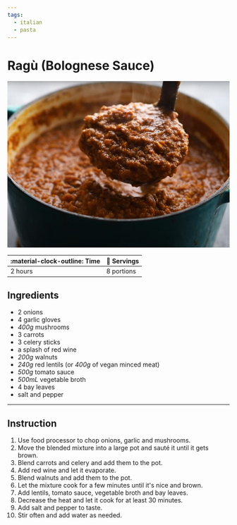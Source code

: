 ```yaml
---
tags:
  - italian
  - pasta
---
```


# Ragù (Bolognese Sauce)

![image](image.jpg)

| :material-clock-outline: Time | :fork_and_knife: Servings |
|-------------------------------|---------------------------|
| 2 hours                       | 8 portions                |

## Ingredients

- 2 onions
- 4 garlic gloves
- _400g_ mushrooms
- 3 carrots
- 3 celery sticks
- a splash of red wine
- _200g_ walnuts
- _240g_ red lentils (or _400g_ of vegan minced meat)
- _500g_ tomato sauce
- _500mL_ vegetable broth
- 4 bay leaves
- salt and pepper

--- 

## Instruction

1. Use food processor to chop onions, garlic and mushrooms.
2. Move the blended mixture into a large pot and sauté it until it gets brown.
3. Blend carrots and celery and add them to the pot.
4. Add red wine and let it evaporate.
5. Blend walnuts and add them to the pot.
6. Let the mixture cook for a few minutes until it's nice and brown.
7. Add lentils, tomato sauce, vegetable broth and bay leaves.
8. Decrease the heat and let it cook for at least 30 minutes.
9. Add salt and pepper to taste.
10. Stir often and add water as needed.
